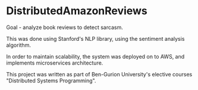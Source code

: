 # DistributedAmazonReviews

Goal - analyze book reviews to detect sarcasm.

This was done using Stanford's NLP library, using the sentiment analysis algorithm.

In order to maintain scalability, the system was deployed on to AWS, and implements microservices architecture.

This project was written as part of Ben-Gurion University's elective courses "Distributed Systems Programming".
